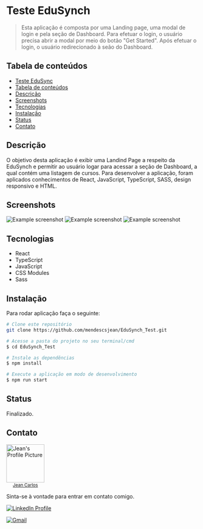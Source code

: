 # Teste EduSynch

> Esta aplicação é composta por uma Landing page, uma modal de login e pela seção de Dashboard. Para efetuar o login, o usuário precisa abrir a modal por meio do botão "Get Started". Após efetuar o login, o usuário redirecionado à seão do Dashboard.

## Tabela de conteúdos

<!--ts-->

- [Teste EduSync](#teste-edusynch)
- [Tabela de conteúdos](#tabela-de-conteúdos)
- [Descrição](#descrição)
- [Screenshots](#screenshots)
- [Tecnologias](#tecnologias)
- [Instalação](#instalação)
- [Status](#status)
- [Contato](#contato)

## Descrição

O objetivo desta aplicação é exibir uma Landind Page a respeito da EduSynch e permitir ao usuário logar para acessar a seção de Dashboard, a qual contém uma listagem de cursos. Para desenvolver a aplicação, foram aplicados conhecimentos de React, JavaScript, TypeScript, SASS, design responsivo e HTML.

## Screenshots

![Example screenshot](https://imgur.com/hzq5Jv5.jpg)
![Example screenshot](https://imgur.com/7YWHrKi.jpg)
![Example screenshot](https://imgur.com/Spa9uWh.jpg)

## Tecnologias

- React
- TypeScript
- JavaScript
- CSS Modules
- Sass

## Instalação

Para rodar aplicação faça o seguinte:

```bash
# Clone este repositório
git clone https://github.com/mendescsjean/EduSynch_Test.git

# Acesse a pasta do projeto no seu terminal/cmd
$ cd EduSynch_Test

# Instale as dependências
$ npm install

# Execute a aplicação em modo de desenvolvimento
$ npm run start
```

## Status

Finalizado.

## Contato

<div style="display:flex">
<a href="https://github.com/jeanmendescs">
 <img height="auto" src="https://avatars3.githubusercontent.com/u/57002849?s=400&u=fff71a8a729144edec9bfd51b2d6dd89af52e00a&v=4" width="100px;" alt="Jean's Profile Picture"/>
 <br />
 <sub style="display:block; text-align:center;"><span >Jean Carlos</span></sub></a> <a href="https://github.com/jeanmendescs" title="Jean's Profile Picture"></a>
</div>

Sinta-se à vontade para entrar em contato comigo.

<div style="display: inline-block;">
<a href="https://www.linkedin.com/in/jean-mendes//"><img src="https://img.shields.io/badge/linkedin-%230077B5.svg?&style=for-the-badge&logo=linkedin&logoColor=white" alt="LinkedIn Profile" ></a>

<a href="mailto:mendes.jean.cs@gmail.com"><img src="https://img.shields.io/badge/gmail-D14836?&style=for-the-badge&logo=gmail&logoColor=white" alt="Gmail" ></a>

</div>
